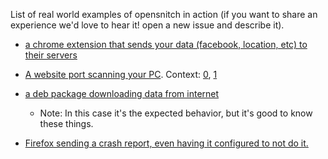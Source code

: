 List of real world examples of opensnitch in action (if you want to share an experience we'd love to hear it! open a new issue and describe it).

- [a chrome extension that sends your data (facebook, location, etc) to their servers](https://github.com/gustavo-iniguez-goya/opensnitch/issues/21)
- [A website port scanning your PC](https://user-images.githubusercontent.com/2742953/84960681-9a992480-b102-11ea-9f03-e0ac1bd5449d.png). Context: [0](https://www.bleepingcomputer.com/news/security/list-of-well-known-web-sites-that-port-scan-their-visitors/), [1](https://nullsweep.com/why-is-this-website-port-scanning-me/)
- [a deb package downloading data from internet](https://user-images.githubusercontent.com/2742953/85128093-e944dc80-b230-11ea-908d-b360ba93151f.png)
  - Note: In this case it's the expected behavior, but it's good to know these things.

- [Firefox sending a crash report, even having it configured to not do it.](https://user-images.githubusercontent.com/2742953/100526334-1de99680-31c8-11eb-904e-06a6e2de2377.png)